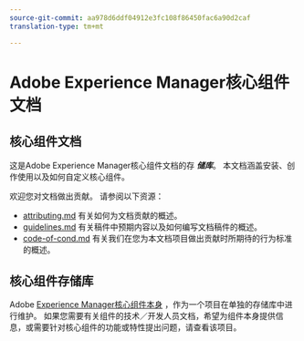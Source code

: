 ```yaml
---
source-git-commit: aa978d6ddf04912e3fc108f86450fac6a90d2caf
translation-type: tm+mt

---
```

# Adobe Experience Manager核心组件文档

## 核心组件文档

这是Adobe Experience Manager核心组件文档的存 ***储库***。 本文档涵盖安装、创作使用以及如何自定义核心组件。

欢迎您对文档做出贡献。 请参阅以下资源：

* [attributing.md](contributing.md) 有关如何为文档贡献的概述。
* [guidelines.md](guidelines.md) 有关稿件中预期内容以及如何编写文档稿件的概述。
* [code-of-cond.md](code-of-conduct.md) 有关我们在您为本文档项目做出贡献时所期待的行为标准的概述。

## 核心组件存储库

Adobe [Experience Manager核心组件本身](https://github.com/adobe/aem-core-wcm-components) ，作为一个项目在单独的存储库中进行维护。 如果您需要有关组件的技术／开发人员文档，希望为组件本身提供信息，或需要针对核心组件的功能或特性提出问题，请查看该项目。
